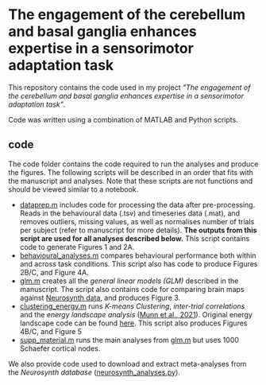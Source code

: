 # The engagement of the cerebellum and basal ganglia enhances expertise in a sensorimotor adaptation task
This repository contains the code used in my project *"The engagement of the cerebellum and basal ganglia enhances expertise in a sensorimotor adaptation task"*. 

Code was written using a combination of MATLAB and Python scripts.
## code
The code folder contains the code required to run the analyses and produce the figures. The following scripts will be described in an order that fits with the manuscript and analyses. Note that these scripts are not functions and should be viewed similar to a notebook.
- [dataprep.m](https://github.com/ShineLabUSYD/VM_Adaptation/blob/main/Code/dataprep.m) includes code for processing the data after pre-processing. Reads in the behavioural data (.tsv) and timeseries data (.mat), and removes outliers, missing values, as well as normalises number of trials per subject (refer to manuscript for more details). **The outputs from this script are used for all analyses described below.** This script contains code to generate Figures 1 and 2A.
- [behavioural_analyses.m](https://github.com/ShineLabUSYD/VM_Adaptation/blob/main/Code/behavioural_analysis.m) compares behavioural performance both within and across task conditions. This script also has code to produce Figures 2B/C, and Figure 4A.
- [glm.m](https://github.com/ShineLabUSYD/VM_Adaptation/blob/main/Code/glm.m) creates all the *general linear models (GLM)* described in the manuscript. The script also contains code for comparing brain maps against [Neurosynth data](https://neurosynth.org/), and produces Figure 3.
- [clustering_energy.m](https://github.com/ShineLabUSYD/VM_Adaptation/blob/main/Code/clustering_energy.m) runs *K-means Clustering*, *inter-trial correlations* and the *energy landscape analysis* ([Munn et al., 2021](https://www-nature-com.ezproxy.library.sydney.edu.au/articles/s41467-021-26268-x)). Original energy landscape code can be found [here](https://github.com/ShineLabUSYD/Brainstem_DTI_Attractor_Paper). This script also produces Figures 4B/C, and Figure 5
- [supp_material.m](https://github.com/ShineLabUSYD/VM_Adaptation/blob/main/Code/supp_material.m) runs the main analyses from [glm.m](https://github.com/ShineLabUSYD/VM_Adaptation/blob/main/Code/glm.m) but uses 1000 Schaefer cortical nodes.

We also provide code used to download and extract meta-analyses from the *Neurosynth database* ([neurosynth_analyses.py](https://github.com/ShineLabUSYD/VM_Adaptation/blob/main/Code/neurosynth_analysis.py)).
